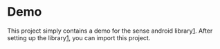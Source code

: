 # Demo

This project simply contains a demo for the sense android library[1]. After setting up the library[1], you can import this project.

[1]: https://github.com/senseobservationsystems/sense-android-library
